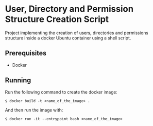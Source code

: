 # User, Directory and Permission Structure Creation Script

Project implementing the creation of users, directories and permissions structure inside a docker Ubuntu container using a shell script.    

## Prerequisites

- Docker

## Running

Run the following command to create the docker image:

```
$ docker build -t <name_of_the_image> .
```

And then run the image with:

```
$ docker run -it --entrypoint bash <name_of_the_image>
```
